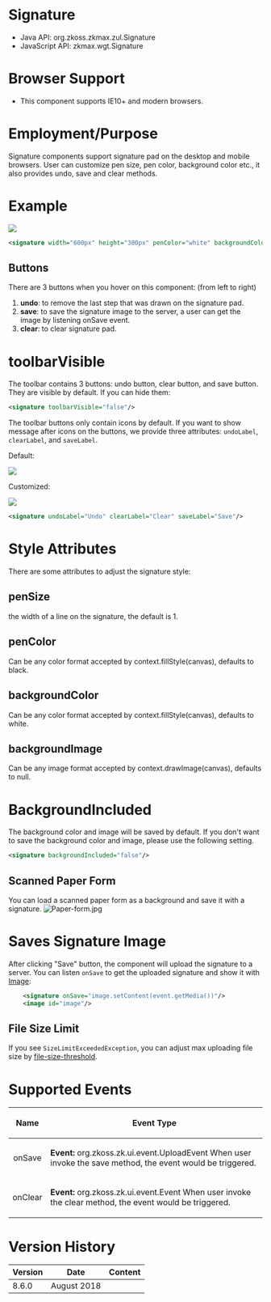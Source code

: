 # Signature

- Java API: <javadoc>org.zkoss.zkmax.zul.Signature</javadoc>
- JavaScript API:
  <javadoc directory="jsdoc">zkmax.wgt.Signature</javadoc>

# Browser Support

- This component supports IE10+ and modern browsers.

# Employment/Purpose

Signature components support signature pad on the desktop and mobile
browsers. User can customize pen size, pen color, background color etc.,
it also provides undo, save and clear methods.

# Example

![](Signature.png)

``` xml
<signature width="600px" height="300px" penColor="white" backgroundColor="#AED6F1" penSize="6"/>
```

## Buttons

There are 3 buttons when you hover on this component: (from left to
right)

1.  **undo**: to remove the last step that was drawn on the signature
    pad.
2.  **save**: to save the signature image to the server, a user can get
    the image by listening onSave event.
3.  **clear**: to clear signature pad.

# toolbarVisible

The toolbar contains 3 buttons: undo button, clear button, and save
button. They are visible by default. If you can hide them:

``` xml
<signature toolbarVisible="false"/>
```

The toolbar buttons only contain icons by default. If you want to show
message after icons on the buttons, we provide three attributes:
`undoLabel`, `clearLabel`, and `saveLabel`.

Default:

![](Signature_toolbar.png)

Customized:

![](Signature_toolbar2.png)

``` xml
<signature undoLabel="Undo" clearLabel="Clear" saveLabel="Save"/>
```

# Style Attributes

There are some attributes to adjust the signature style:

## penSize

the width of a line on the signature, the default is 1.

## penColor

Can be any color format accepted by context.fillStyle(canvas), defaults
to black.

## backgroundColor

Can be any color format accepted by context.fillStyle(canvas), defaults
to white.

## backgroundImage

Can be any image format accepted by context.drawImage(canvas), defaults
to null.

# BackgroundIncluded

The background color and image will be saved by default. If you don't
want to save the background color and image, please use the following
setting.

``` xml
<signature backgroundIncluded="false"/>
```

## Scanned Paper Form

You can load a scanned paper form as a background and save it with a
signature. ![](Paper-form.jpg "Paper-form.jpg")

# Saves Signature Image

After clicking "Save" button, the component will upload the signature to
a server. You can listen `onSave` to get the uploaded signature and show
it with
[Image](https://www.zkoss.org/wiki/ZK_Component_Reference/Essential_Components/Image):

``` xml
    <signature onSave="image.setContent(event.getMedia())"/>
    <image id="image"/>
```

## File Size Limit

If you see `SizeLimitExceededException`, you can adjust max uploading
file size by [
file-size-threshold](ZK_Configuration_Reference/zk.xml/The_system-config_Element/The_max-upload-size_Element).

# Supported Events

<table>
<thead>
<tr class="header">
<th><center>
<p>Name</p>
</center></th>
<th><center>
<p>Event Type</p>
</center></th>
</tr>
</thead>
<tbody>
<tr class="odd">
<td><center>
<p>onSave</p>
</center></td>
<td><p><strong>Event:</strong>
<javadoc>org.zkoss.zk.ui.event.UploadEvent</javadoc> When user invoke
the save method, the event would be triggered.</p></td>
</tr>
<tr class="even">
<td><center>
<p>onClear</p>
</center></td>
<td><p><strong>Event:</strong>
<javadoc>org.zkoss.zk.ui.event.Event</javadoc> When user invoke the
clear method, the event would be triggered.</p></td>
</tr>
</tbody>
</table>

# Version History

| Version | Date        | Content |
|---------|-------------|---------|
| 8.6.0   | August 2018 |         |
